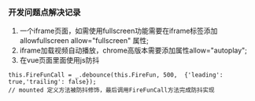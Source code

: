 ### 开发问题点解决记录

1. 一个iframe页面，如需使用fullscreen功能需要在iframe标签添加 allowfullscreen  allow="fullscreen" 属性;
2. iframe加载视频自动播放，chrome高版本需要添加属性allow="autoplay";
3. 在vue页面里面使用js防抖
```
this.FireFunCall = _.debounce(this.FireFun, 500,  {'leading': true,'trailing': false});
// mounted 定义方法被防抖修饰，最后调用FireFunCall方法完成防抖实现
```